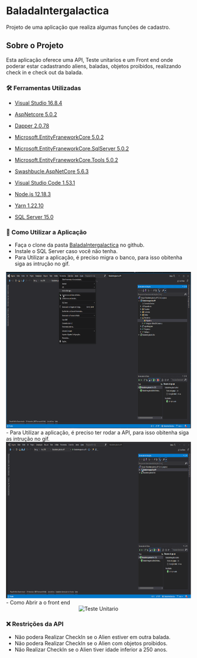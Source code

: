 # BaladaIntergalactica
Projeto de uma aplicação que realiza algumas funções de cadastro. 

##  Sobre o Projeto

Esta aplicação oferece uma API, Teste unitarios e um Front end onde poderar estar cadastrando aliens, baladas, objetos proibidos, realizando check in e check out da balada.


### 🛠 Ferramentas Utilizadas

- [Visual Studio 16.8.4](https://visualstudio.microsoft.com/pt-br/)
- [AspNetcore 5.0.2](https://versionsof.net/core/5.0/5.0.2/)
- [Dapper 2.0.78](https://www.nuget.org/packages/Dapper/)
- [Microsoft.EntityFraneworkCore 5.0.2](https://www.nuget.org/packages/Microsoft.EntityFrameworkCore/5.0.2)
- [Microsoft.EntityFraneworkCore.SqlServer 5.0.2](https://www.nuget.org/packages/Microsoft.EntityFrameworkCore.SqlServer/)
- [Microsoft.EntityFraneworkCore.Tools 5.0.2](https://www.nuget.org/packages/Microsoft.EntityFrameworkCore.Tools)
- [Swashbucle.AspNetCore 5.6.3](https://www.nuget.org/packages/Swashbuckle.AspNetCore/)

- [Visual Studio Code 1.53.1](https://code.visualstudio.com/updates/v1_53)
- [Node.js 12.18.3](https://nodejs.org/en/blog/release/v12.18.3/) 
- [Yarn 1.22.10](https://classic.yarnpkg.com/en/docs/install/#windows-stable)

- [SQL Server 15.0](https://www.microsoft.com/pt-br/sql-server/sql-server-downloads)



### 🤔 Como Utilizar a Aplicação

- Faça o clone da pasta [BaladaIntergalactica](https://github.com/BrunoBastos97/BaladaIntergalactica.git) no github.
- Instale o SQL Server caso você não tenha.
- Para Utilizar a aplicação, é preciso migra o banco, para isso obitenha siga as intrução no gif.
<div align="center">
    <img src="Gif/MigrandoOBancoDeDados.gif"
    alt="Teste Unitario" height="425">    
</div>
- Para Utilizar a aplicação, é preciso ter rodar a API, para isso obitenha siga as intrução no gif.
<div align="center">
    <img src="Gif/API.gif"
    alt="Teste Unitario" height="425">    
</div>
- Como Abrir a o front end
<div align="center">
    <img src="Gif/AbrirFront.gif"
    alt="Teste Unitario" height="425">    
</div>

### ❌ Restrições da API

- Não podera Realizar CheckIn se o Alien estiver em outra balada.
- Não podera Realizar CheckIn se o Alien com objetos proibidos.
- Não Realizar CheckIn se o Alien tiver idade inferior a 250 anos.
